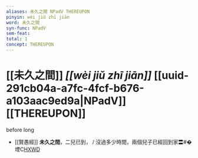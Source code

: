 ```yaml
---
aliases: 未久之間 NPadV THEREUPON
pinyin: wèi jiǔ zhī jiān
word: 未久之間
syn-func: NPadV
sem-feat: 
total: 1
concept: THEREUPON 
---
```

# [[未久之間]] *[[wèi jiǔ zhī jiān]]*  [[uuid-291cb04a-a7fc-4fcf-b676-a103aac9ed9a|NPadV]] [[THEREUPON]]
before long
 - [[賢愚經]] **未久之間**，二兒已到， / 沒過多少時間，兩個兒子已經回到家〓#�堙C[HXWD](https://hxwd.org/textview.html?location=KR6b0059_T_001-0353a.36)